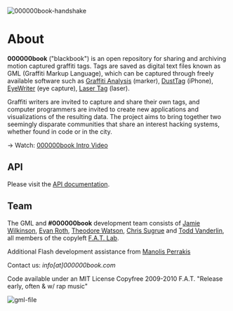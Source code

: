 ![000000book-handshake](https://000000book.com/images/000000book-handshake.jpg)

# About

**000000book** ("blackbook") is an open repository for sharing and archiving motion captured graffiti tags. Tags are saved as digital text files known as GML (Graffiti Markup Language), which can be captured through freely available software such as [Graffiti Analysis](http://graffitianalysis.com) (marker), [DustTag](http://graffitianalysis.com/iphone) (iPhone), [EyeWriter](http://eyewriter.org) (eye capture), [Laser Tag](http://graffitiresearchlab.com/?page_id=76) (laser).

Graffiti writers are invited to capture and share their own tags, and computer programmers are invited to create new applications and visualizations of the resulting data. The project aims to bring together two seemingly disparate communities that share an interest hacking systems, whether found in code or in the city.

→ Watch: [000000book Intro Video](http://vimeo.com/8072358)

## API

Please visit the [API documentation](http://jamiedubs.com/wikis/blackbook/).

## Team

The GML and **#000000book** development team consists of [Jamie Wilkinson](http://jamiedubs.com),
[Evan Roth](http://evan-roth.com), [Theodore Watson](http://www.theowatson.com),
[Chris Sugrue](http://csugrue.com/) and [Todd Vanderlin](http://toddvanderlin.com/),
all members of the copyleft [F.A.T. Lab](http://fffff.at).

Additional Flash development assistance from [Manolis Perrakis](http://art.manorius.com/)

Contact us: _info[at]000000book.com_

Code available under an MIT License
Copyfree 2009-2010 F.A.T.
"Release early, often & w/ rap music"

![gml-file](https://000000book.com/images/gml-file.png)
